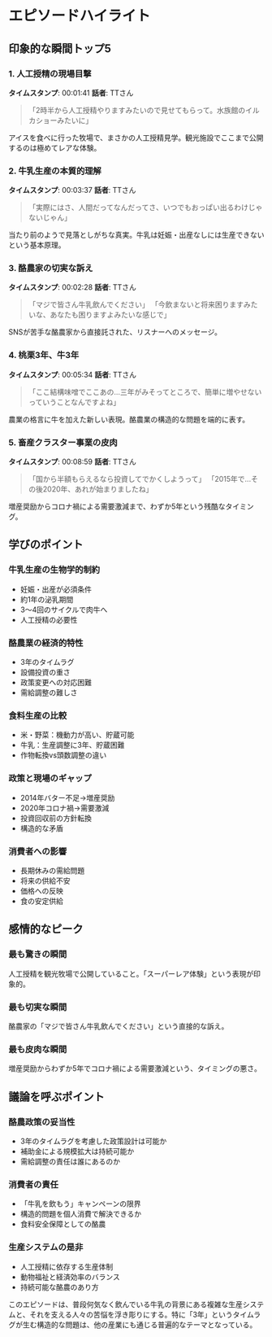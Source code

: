 # エピソードハイライト

## 印象的な瞬間トップ5

### 1. 人工授精の現場目撃
**タイムスタンプ**: 00:01:41
**話者**: TTさん

> 「2時半から人工授精やりますみたいので見せてもらって。水族館のイルカショーみたいに」

アイスを食べに行った牧場で、まさかの人工授精見学。観光施設でここまで公開するのは極めてレアな体験。

### 2. 牛乳生産の本質的理解
**タイムスタンプ**: 00:03:37
**話者**: TTさん

> 「実際にはさ、人間だってなんだってさ、いつでもおっぱい出るわけじゃないじゃん」

当たり前のようで見落としがちな真実。牛乳は妊娠・出産なしには生産できないという基本原理。

### 3. 酪農家の切実な訴え
**タイムスタンプ**: 00:02:28
**話者**: TTさん

> 「マジで皆さん牛乳飲んでください」
> 「今飲まないと将来困りますみたいな、あなたも困りますよみたいな感じで」

SNSが苦手な酪農家から直接託された、リスナーへのメッセージ。

### 4. 桃栗3年、牛3年
**タイムスタンプ**: 00:05:34
**話者**: TTさん

> 「ここ結構味噌でここあの...三年がみそってところで、簡単に増やせないっていうことなんですよね」

農業の格言に牛を加えた新しい表現。酪農業の構造的な問題を端的に表す。

### 5. 畜産クラスター事業の皮肉
**タイムスタンプ**: 00:08:59
**話者**: TTさん

> 「国から半額もらえるなら投資してでかくしようって」
> 「2015年で...その後2020年、あれが始まりましたね」

増産奨励からコロナ禍による需要激減まで、わずか5年という残酷なタイミング。

## 学びのポイント

### 牛乳生産の生物学的制約
- 妊娠・出産が必須条件
- 約1年の泌乳期間
- 3〜4回のサイクルで肉牛へ
- 人工授精の必要性

### 酪農業の経済的特性
- 3年のタイムラグ
- 設備投資の重さ
- 政策変更への対応困難
- 需給調整の難しさ

### 食料生産の比較
- 米・野菜：機動力が高い、貯蔵可能
- 牛乳：生産調整に3年、貯蔵困難
- 作物転換vs頭数調整の違い

### 政策と現場のギャップ
- 2014年バター不足→増産奨励
- 2020年コロナ禍→需要激減
- 投資回収前の方針転換
- 構造的な矛盾

### 消費者への影響
- 長期休みの需給問題
- 将来の供給不安
- 価格への反映
- 食の安定供給

## 感情的なピーク

### 最も驚きの瞬間
人工授精を観光牧場で公開していること。「スーパーレア体験」という表現が印象的。

### 最も切実な瞬間
酪農家の「マジで皆さん牛乳飲んでください」という直接的な訴え。

### 最も皮肉な瞬間
増産奨励からわずか5年でコロナ禍による需要激減という、タイミングの悪さ。

## 議論を呼ぶポイント

### 酪農政策の妥当性
- 3年のタイムラグを考慮した政策設計は可能か
- 補助金による規模拡大は持続可能か
- 需給調整の責任は誰にあるのか

### 消費者の責任
- 「牛乳を飲もう」キャンペーンの限界
- 構造的問題を個人消費で解決できるか
- 食料安全保障としての酪農

### 生産システムの是非
- 人工授精に依存する生産体制
- 動物福祉と経済効率のバランス
- 持続可能な酪農のあり方

このエピソードは、普段何気なく飲んでいる牛乳の背景にある複雑な生産システムと、それを支える人々の苦悩を浮き彫りにする。特に「3年」というタイムラグが生む構造的な問題は、他の産業にも通じる普遍的なテーマとなっている。